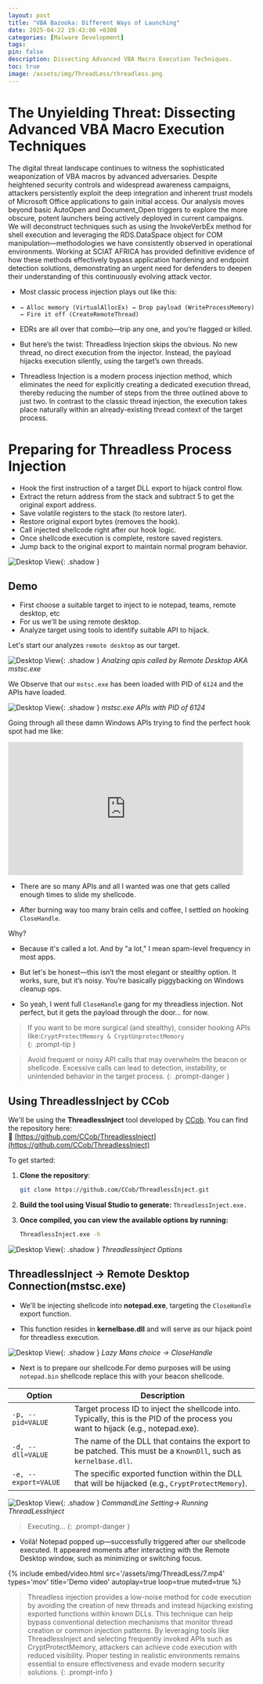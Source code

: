 ```yaml
---
layout: post
title: "VBA Bazooka: Different Ways of Launching"
date: 2025-04-22 19:43:00 +0300
categories: [Malware Development]
tags: 
pin: false
description: Dissecting Advanced VBA Macro Execution Techniques.
toc: true
image: /assets/img/ThreadLess/threadless.png
---
```


<h1>The Unyielding Threat: Dissecting Advanced VBA Macro Execution Techniques</h1>

The digital threat landscape continues to witness the sophisticated weaponization of VBA macros by advanced adversaries. Despite heightened security controls and widespread awareness campaigns, attackers persistently exploit the deep integration and inherent trust models of Microsoft Office applications to gain initial access. Our analysis moves beyond basic AutoOpen and Document_Open triggers to explore the more obscure, potent launchers being actively deployed in current campaigns. We will deconstruct techniques such as using the InvokeVerbEx method for shell execution and leveraging the RDS.DataSpace object for COM manipulation—methodologies we have consistently observed in operational environments. Working at SCIAT AFRICA has provided definitive evidence of how these methods effectively bypass application hardening and endpoint detection solutions, demonstrating an urgent need for defenders to deepen their understanding of this continuously evolving attack vector.
- Most classic process injection plays out like this:

- `→ Alloc memory (VirtualAllocEx) → Drop payload (WriteProcessMemory) → Fire it off (CreateRemoteThread)`

- EDRs are all over that combo—trip any one, and you’re flagged or killed.

- But here’s the twist: Threadless Injection skips the obvious. No new thread, no direct execution from the injector. Instead, the payload hijacks execution silently, using the target’s own threads.

- Threadless Injection is a modern process injection method, which eliminates the need for explicitly creating a dedicated execution thread, thereby reducing the number of steps from the three outlined above to just two. In contrast to the classic thread injection, the execution takes place naturally within an already-existing thread context of the target process. 


# Preparing for Threadless Process Injection

- Hook the first instruction of a target DLL export to hijack control flow.
- Extract the return address from the stack and subtract 5 to get the original export address.
- Save volatile registers to the stack (to restore later).
- Restore original export bytes (removes the hook).
- Call injected shellcode right after our hook logic.
- Once shellcode execution is complete, restore saved registers.
- Jump back to the original export to maintain normal program behavior.

![Desktop View](/assets/img/ThreadLess/thl.png){: .shadow } 



## Demo

- First choose a suitable target to inject to ie notepad, teams, remote desktop, etc
- For us we'll be using remote desktop.
- Analyze target using tools to identify suitable API to hijack.

Let's start our analyzes `remote desktop` as our target.

![Desktop View](/assets/img/ThreadLess/1th.png){: .shadow } 
_Analzing apis called by Remote Desktop AKA mstsc.exe_

We Observe that our `mstsc.exe` has been loaded with PID of `6124` and the APIs have loaded.

![Desktop View](/assets/img/ThreadLess/2th.png){: .shadow } 
_mstsc.exe APIs with PID of 6124_

Going through all these damn Windows APIs trying to find the perfect hook spot had me like:

<iframe src="https://giphy.com/embed/Sn1m4mcE6mbHwjaWIx" width="480" height="271" style="" frameBorder="0" class="giphy-embed" allowFullScreen></iframe>

- There are so many APIs and all I wanted was one that gets called enough times to slide my shellcode.

- After burning way too many brain cells and coffee, I settled on hooking `CloseHandle`.

Why?
- Because it's called a lot. And by "a lot," I mean spam-level frequency in most apps.

- But let's be honest—this isn’t the most elegant or stealthy option. It works, sure, but it’s noisy. You’re basically piggybacking on Windows cleanup ops.

- So yeah, I went full `CloseHandle` gang for my threadless injection. Not perfect, but it gets the payload through the door... for now.

> If you want to be more surgical (and stealthy), consider hooking APIs like:`CryptProtectMemory & CryptUnprotectMemory`  
{: .prompt-tip }

> Avoid frequent or noisy API calls that may overwhelm the beacon or shellcode. Excessive calls can lead to detection, instability, or unintended behavior in the target process.
{: .prompt-danger }

## Using ThreadlessInject by CCob

We'll be using the **ThreadlessInject** tool developed by [CCob](https://github.com/CCob). You can find the repository here:  
🔗 [https://github.com/CCob/ThreadlessInject](https://github.com/CCob/ThreadlessInject)

To get started:

1. **Clone the repository**:
    ```bash
    git clone https://github.com/CCob/ThreadlessInject.git
    ```
2. **Build the tool using Visual Studio to generate:** `ThreadlessInject.exe.`

3. **Once compiled, you can view the available options by running:**
    ```bash
    ThreadlessInject.exe -h
    ```

![Desktop View](/assets/img/ThreadLess/3th.png){: .shadow } 
_ThreadlessInject Options_

## ThreadlessInject -> Remote Desktop Connection(mstsc.exe)

- We'll be injecting shellcode into **notepad.exe**, targeting the `CloseHandle` export function.  

- This function resides in **kernelbase.dll** and will serve as our hijack point for threadless execution.

![Desktop View](/assets/img/ThreadLess/4th.png){: .shadow } 
_Lazy Mans choice -> CloseHandle_


- Next is to prepare our shellcode.For demo purposes will be using `notepad.bin` shellcode replace this with your beacon shellcode.

| Option            | Description                                                                 |
|-------------------|-----------------------------------------------------------------------------|
| `-p, --pid=VALUE`  | Target process ID to inject the shellcode into. Typically, this is the PID of the process you want to hijack (e.g., notepad.exe). |
| `-d, --dll=VALUE`  | The name of the DLL that contains the export to be patched. This must be a `KnownDll`, such as `kernelbase.dll`. |
| `-e, --export=VALUE` | The specific exported function within the DLL that will be hijacked (e.g., `CryptProtectMemory`). |

![Desktop View](/assets/img/ThreadLess/4th.png){: .shadow } 
_CommandLine Setting-> Running ThreadLessInject_

> Executing...
{: .prompt-danger }

- Voilà! Notepad popped up—successfully triggered after our shellcode executed. It appeared moments after interacting with the Remote Desktop window, such as minimizing or switching focus.



{%
  include embed/video.html
  src='/assets/img/ThreadLess/7.mp4'
  types='mov'
  title='Demo video'
  autoplay=true
  loop=true
  muted=true
%}




> Threadless injection provides a low-noise method for code execution by avoiding the creation of new threads and instead hijacking existing exported functions within known DLLs. This technique can help bypass conventional detection mechanisms that monitor thread creation or common injection patterns. By leveraging tools like ThreadlessInject and selecting frequently invoked APIs such as CryptProtectMemory, attackers can achieve code execution with reduced visibility. Proper testing in realistic environments remains essential to ensure effectiveness and evade modern security solutions.
{: .prompt-info }
